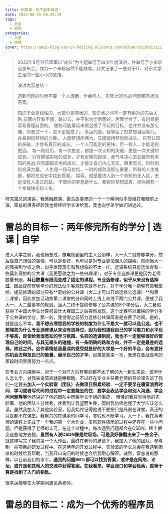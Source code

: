 ```yaml
---
title: 别畏难，先干起来再说！
date: 2023-08-15 08:39:39
tags:
  - 大学
  - 感悟
categories:
  - 大学
  -	感悟
cover: https://geqi-blog.oss-cn-beijing.aliyuncs.com/album/202308151217404.jpg
---
```


> 2023年8月14日雷军以“成长”为主题举行了四次年度演讲，并举行了小米新品发布会，作为一个米粉自然不能缺席。此文记录了一些对于IT、对于大学生活的一些小小的感悟。
>
> 演讲内容总结：
>
> 遇到问题的时候不要一个人琢磨，学会问人，实际上99%的问题都有标准答案。
>
> 知识不全是线性的，大部分是网状的，知识点之间不一定有绝对的先后关系;前面内容看不懂，跳过去，并不影响学后面的，后面学会了，有时候更容易看懂前面的。
> 哪些可能看起来很远很了不起的目标，也许并没有那么难，你去试一下，说不定就成了。
> 幸运的是，我学会了把梦想当回事儿，并且相信梦想的力量。
> 人因梦想而伟大，又因坚持梦想而成长。
> 只有认知的突破，才会有真正的成长。
> 一个人可能走的更快，但一群人，才能走的更远。
> 每一段经历，每一次蜕变，都是一次认知的突破，更是一次关键的成长。
> 只有脚踏实地的成长，才有足够的自信、勇气与决心去迎接所有未知的挑战;只有脚踏实地的成长，才能让自己内心充实，眼里有光，时时刻刻充满力量。
> 人生是一场马拉松，一时的成败没那么重要，所有的人生难题，都将在成长中找到答案。
> 探索，就是要进入到一个未知的无人区，去走没有人走过的路。
> 不管你的梦想是什么，都祝你梦想成真，祝你拥有一个幸福快乐的人生。

听完雷总的演讲，我感触颇深，雷总故事里的一个一个瞬间似乎曾经在我眼前上演，雷总的很多经验我也曾经听学长讲给我，我也向学弟学妹们讲述过。

# 雷总的目标一：两年修完所有的学分 | 选课 | 自学 

进入大学之前，我也畅想过，像电视剧里的主人公那样，大一大二就修够学分，然后做自己想做的事情，可以是爱好，也可以是对专业更加深入的探索。然而当大一的我来到学校之后，似乎发现现实和我想象的不太一样。选课系统只能选体育和一些莫名奇妙的公共课（我更愿称之为一些兴趣课），对于专业选修课更是因为老师数量有限，**科目数量有限而变成了固定的课程，专业选修课，似乎从来没有选择过**，因此提前修够学分的想法似乎客观现实就不允许，对于学分唯一能够有自我掌控、提前修满的部分只有**奇妙的公共课（大二才可以开始选修公选课）**和第二课堂，因此参加活动修第二课堂的分和同时上线上和线下两门公共课，便成了我大一、大二最基本的规划。当大二终于提前修够了公共课的8个学分后，大二暑假获得了中国大学生计算机设计大赛国二之后突然发现，这个比赛可以置换的学分多于公共课的学分，那一刻，我觉得之前努力选修公共课简直是白费了时间。是的，就是这么不幸。**我不想去埋怨我的学校的制度为什么不是大一就可以选公选，也不想埋怨为什么专业选修课从来没有选择过，因为我知道我自己的学习能力和水平也不够高，即使给我很宽松的学习氛围、名校的选课制度，我也不一定能够很好的管理自己的时间，与其无厘头的碰撞，有一条明确的路和方向，并不一定是最差的选择。**除此之外，这件事情给我最深的感受就是**好的大学是一个好的平台，会有更好的机会去释放自己的能量、展示自己的才华**，如果能重来一次，我想在备战高考的那段时间里再努力一点点。

在专业方向探索中，对于一个对IT方向有哪些都不太了解的大一新生来说，该学什么怎么学，对我来说简直就是睁眼瞎。不过好在专业主任黄老师的导论课告诉了我们一定要去**加入一个实验室（团队）去做项目积累经验**、**一定不要呆在寝室浪费时间**、**学习或者写代码的过程中一定要能坐的住**、**要学会表达学会和别人沟通、学会问问题等等**他还讲述了他的团队中历届学长学姐的事迹， 懵懂的我只觉得他的实验室、他的团队十分优秀，优秀到让我望而生畏，同时我仿佛也懂了大学应该怎么读。虽然我加入了其他实验室，但我始终记得他说不要把只是局限在课堂，真正的只是都不在课堂。我努力的在课余时间学习，寒假也不断学习。大一下，我在黄老师的课程上完成了一个我的第一个大作业，虽然软件演示的过程中还存在一些小问题，但是获得了老师的认可。在这个过程中，每次遇到问题都会在CSDN、稀土掘金这些地方去搜，**虽然有人说CSDN像是垃圾场，可是我好像翻出来了一些金子**，就这样写完了我的第一个大作业。最终在老师的邀请下，我加入了他的团队，参与到一些项目的研发过程中。在这两年的开发过程中，实验室的学长总会在我遇到困难的时候给我帮助，当我开口询问的时候也会给我耐心解答。诚然，雷总说的那样，以目前我们的水平，**遇到的问题99%都可以找到答案，或许是在网络、论坛，或许是和其他人的交流中获得答案。在我看来，学会张口和学会检索，就等于算是找到了入门的钥匙。**

很幸运能够在大学期间遇见黄老师，

# 雷总的目标二：成为一个优秀的程序员

